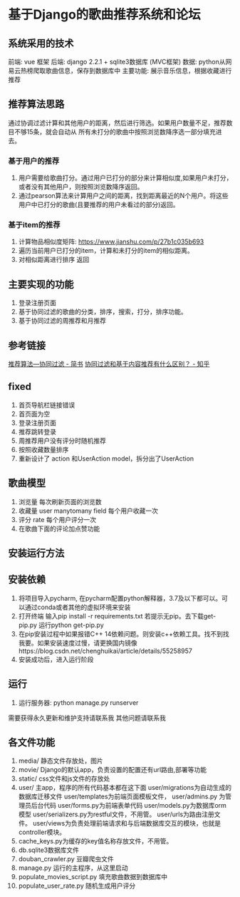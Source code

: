 # 基于Django的歌曲推荐系统和论坛



## 系统采用的技术

前端: vue 框架
后端: django 2.2.1 + sqlite3数据库  (MVC框架)
数据: python从网易云热榜爬取歌曲信息，保存到数据库中
主要功能: 展示音乐信息，根据收藏进行推荐


## 推荐算法思路

通过协调过滤计算和其他用户的距离，然后进行筛选。如果用户数量不足，推荐数目不够15条，就会自动从
所有未打分的歌曲中按照浏览数降序选一部分填充进去。

### 基于用户的推荐

1. 用户需要给歌曲打分。通过用户已打分的部分来计算相似度,如果用户未打分，或者没有其他用户，则按照浏览数降序返回。
2. 通过pearson算法来计算用户之间的距离，找到距离最近的N个用户。将这些用户中已打分的歌曲(且要推荐的用户未看过的部分)返回。

### 基于item的推荐

1. 计算物品相似度矩阵: https://www.jianshu.com/p/27b1c035b693
2. 遍历当前用户已打分的item，计算和未打分的item的相似距离。
3. 对相似距离进行排序 返回

## 主要实现的功能

1.	登录注册页面
2.	基于协同过滤的歌曲的分类，排序，搜索，打分，排序功能。
3.	基于协同过滤的周推荐和月推荐


## 参考链接

[推荐算法—协同过滤 - 简书](https://www.jianshu.com/p/5463ab162a58)
[协同过滤和基于内容推荐有什么区别？ - 知乎](https://www.zhihu.com/question/19971859)


## fixed

1. 首页导航栏链接错误
2. 首页面为空
3. 登录注册页面
4. 推荐跳转登录
5. 周推荐用户没有评分时随机推荐
6. 按照收藏数量排序
7. 重新设计了 action 和UserAction model，拆分出了UserAction

## 歌曲模型

1. 浏览量 每次刷新页面的浏览数
2. 收藏量 user manytomany field 每个用户收藏一次
3. 评分   rate 每个用户评分一次
4. 在歌曲下面的评论加点赞功能

## 安装运行方法

## 安装依赖

1. 将项目导入pycharm, 在pycharm配置python解释器，3.7及以下都可以。可以通过conda或者其他的虚拟环境来安装
2. 打开终端 输入pip install -r requirements.txt  若提示无pip。去下载get-pip.py 运行python get-pip.py
3. 在pip安装过程中如果报错C++ 14依赖问题。则安装c++依赖工具。找不到找我要。如果安装速度过慢，请更换国内镜像https://blog.csdn.net/chenghuikai/article/details/55258957
4. 安装成功后，进入运行阶段

## 运行

1. 运行服务器: python manage.py runserver


需要获得永久更新和维护支持请联系我
其他问题请联系我

## 各文件功能

1. media/ 静态文件存放处，图片
2. movie/ Django的默认app，负责设置的配置还有url路由,部署等功能
3. static/ css文件和js文件的存放处
4. user/ 主app，程序的所有代码基本都在这下面 user/migrations为自动生成的数据库迁移文件 user/templates为前端页面模板文件，
user/admins.py 为管理员后台代码 user/forms.py为前端表单代码 user/models.py为数据库orm模型 user/serializers.py为restful文件，不用管。 user/urls为路由注册文件。 user/views为负责处理前端请求和与后端数据库交互的模块，也就是controller模块。
5. cache_keys.py为缓存的key值名称存放文件，不用管。
6. db.sqlite3数据库文件
7. douban_crawler.py 豆瓣爬虫文件
8. manage.py 运行的主程序，从这里启动
9. populate_movies_script.py 填充歌曲数据到数据库中
10. populate_user_rate.py  随机生成用户评分

